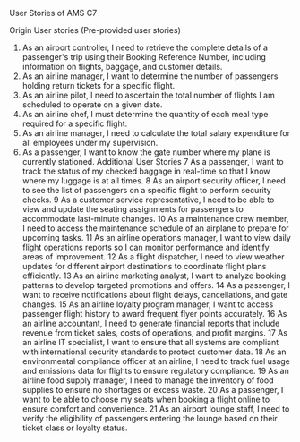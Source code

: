 User Stories of AMS C7

Origin User stories (Pre-provided user stories)
1.  As an airport controller, I need to retrieve the complete details of a passenger's trip using their Booking Reference Number, including information on flights, baggage, and customer details.
2.  As an airline manager, I want to determine the number of passengers holding return tickets for a specific flight.
3.  As an airline pilot, I need to ascertain the total number of flights I am scheduled to operate on a given date.
4.  As an airline chef, I must determine the quantity of each meal type required for a specific flight.
5.  As an airline manager, I need to calculate the total salary expenditure for all employees under my supervision.
6.  As a passenger, I want to know the gate number where my plane is currently stationed.
Additional User Stories
7  As a passenger, I want to track the status of my checked baggage in real-time so that I know where my luggage is at all times.
8  As an airport security officer, I need to see the list of passengers on a specific flight to perform security checks.
9  As a customer service representative, I need to be able to view and update the seating assignments for passengers to accommodate last-minute changes.
10  As a maintenance crew member, I need to access the maintenance schedule of an airplane to prepare for upcoming tasks.
11  As an airline operations manager, I want to view daily flight operations reports so I can monitor performance and identify areas of improvement.
12  As a flight dispatcher, I need to view weather updates for different airport destinations to coordinate flight plans efficiently.
13  As an airline marketing analyst, I want to analyze booking patterns to develop targeted promotions and offers.
14  As a passenger, I want to receive notifications about flight delays, cancellations, and gate changes.
15  As an airline loyalty program manager, I want to access passenger flight history to award frequent flyer points accurately.
16  As an airline accountant, I need to generate financial reports that include revenue from ticket sales, costs of operations, and profit margins.
17  As an airline IT specialist, I want to ensure that all systems are compliant with international security standards to protect customer data.
18  As an environmental compliance officer at an airline, I need to track fuel usage and emissions data for flights to ensure regulatory compliance.
19  As an airline food supply manager, I need to manage the inventory of food supplies to ensure no shortages or excess waste.
20  As a passenger, I want to be able to choose my seats when booking a flight online to ensure comfort and convenience.
21  As an airport lounge staff, I need to verify the eligibility of passengers entering the lounge based on their ticket class or loyalty status.
